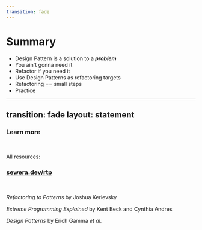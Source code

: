 ```yaml
---
transition: fade
---
```


# Summary

<v-clicks>

- Design Pattern is a solution to a **_problem_**
- You ain't gonna need it
- Refactor if you need it
- Use Design Patterns as refactoring targets
- Refactoring == small steps
- Practice

</v-clicks>

---
transition: fade
layout: statement
---

### **Learn more**

<br />

All resources:

### **[sewera.dev/rtp](https://www.sewera.dev/rtp)**

<br />

_Refactoring to Patterns_ by Joshua Kerievsky

_Extreme Programming Explained_ by Kent Beck and Cynthia Andres

_Design Patterns_ by Erich Gamma _et al._
